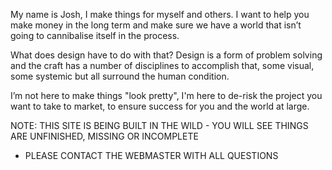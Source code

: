 My name is Josh, I make things for myself and others. I want to help you make money in the long term and make sure we have a world that isn’t going to cannibalise itself in the process. 

What does design have to do with that? Design is a form of problem solving and the craft has a number of disciplines to accomplish that, some visual, some systemic  but all surround the human condition.

I’m not here to make things "look pretty", I'm here to de-risk the project you want to take to market, to ensure success for you and the world at large.


NOTE: THIS SITE IS BEING BUILT IN THE WILD - YOU WILL SEE THINGS ARE UNFINISHED, MISSING OR INCOMPLETE

- PLEASE CONTACT THE WEBMASTER WITH ALL QUESTIONS
